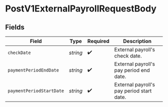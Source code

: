 # PostV1ExternalPayrollRequestBody


## Fields

| Field                                     | Type                                      | Required                                  | Description                               |
| ----------------------------------------- | ----------------------------------------- | ----------------------------------------- | ----------------------------------------- |
| `checkDate`                               | *string*                                  | :heavy_check_mark:                        | External payroll's check date.            |
| `paymentPeriodEndDate`                    | *string*                                  | :heavy_check_mark:                        | External payroll's pay period end date.   |
| `paymentPeriodStartDate`                  | *string*                                  | :heavy_check_mark:                        | External payroll's pay period start date. |